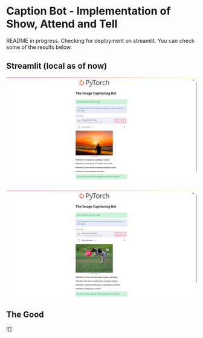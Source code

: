# Caption Bot - Implementation of Show, Attend and Tell

README in progress. Checking for deployment on streamlit.
You can check some of the results below.


## Streamlit (local as of now)
![st1.png](/imgs/st1.png)

![st2.png](/imgs/st2.png)

## The Good

![]